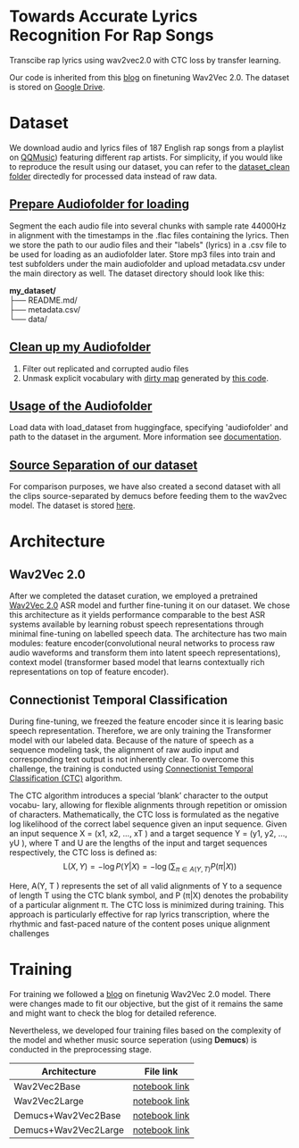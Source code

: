 # Towards Accurate Lyrics Recognition For Rap Songs
Transcibe rap lyrics using wav2vec2.0 with CTC loss by transfer learning.

Our code is inherited from this [blog](https://huggingface.co/blog/fine-tune-wav2vec2-english) on finetuning Wav2Vec 2.0. The dataset is stored on [Google Drive](https://drive.google.com/drive/folders/1xfjYZQpOdcx-zJK19zY5sznBDyHHSMZE).

# Dataset
We download audio and lyrics files of 187 English rap songs from a playlist on [QQMusic](https://c6.y.qq.com/base/fcgi-bin/u?__=AdOgRqZ)) featuring different rap artists. For simplicity, if you would like to reproduce the result using our dataset, you can refer to the [dataset_clean folder](https://drive.google.com/drive/folders/1Cf6u-PFFzx5sveSPOBrhMYASKRE8fIRu?usp=share_link) directedly for processed data instead of raw data.

## [Prepare Audiofolder for loading](https://github.com/xinyueli2896/raptranscription/blob/main/loader_prepare.ipynb)
Segment the each audio file into several chunks with sample rate 44000Hz in alignment with the timestamps in the .flac files containing the lyrics. Then we store the path to our audio files and their "labels" (lyrics) in a .csv file to be used for loading as an audiofolder later.
Store mp3 files into train and test subfolders under the main audiofolder and upload metadata.csv under the main directory as well.
The dataset directory should look like this:

**my_dataset/**<br>
├── README.md/<br>
├── metadata.csv/<br>
└── data/

## [Clean up my Audiofolder](https://github.com/xinyueli2896/raptranscription/blob/main/loader_clean.ipynb)
1. Filter out replicated and corrupted audio files
2. Unmask explicit vocabulary with [dirty map](https://github.com/xinyueli2896/RapRec/blob/main/unmask.json) generated by [this code](https://github.com/xinyueli2896/RapRec/blob/main/dirty_map.py).

## [Usage of the Audiofolder](https://github.com/xinyueli2896/raptranscription/blob/main/dataloader.ipynb)
Load data with load_dataset from huggingface, specifying 'audiofolder' and path to the dataset in the argument. More information see [documentation](https://huggingface.co/docs/datasets/audio_dataset#audiofolder).

## [Source Separation of our dataset](https://github.com/xinyueli2896/RapRec/blob/main/Hybrid_Demucs_Music_Source_Separation.ipynb)
For comparison purposes, we have also created a second dataset with all the clips source-separated by demucs before feeding them to the wav2vec model. The dataset is stored [here](https://drive.google.com/drive/folders/1tTI-i4O_8wctOIBUfM8za8Ec-R5eZ2Vz?usp=share_link).

# Architecture
## Wav2Vec 2.0 
After we completed the dataset curation, we employed a pretrained [Wav2Vec 2.0](https://arxiv.org/abs/2006.11477) ASR model and further fine-tuning it on our dataset. We chose this architecture as it yields performance comparable to the best ASR systems available by learning robust speech representations through minimal fine-tuning on labelled speech data. The architecture has two main modules: feature encoder(convolutional neural networks to process raw audio waveforms and transform them into latent speech representations), context model (transformer based model that learns contextually rich representations on top of feature encoder).

## Connectionist Temporal Classification
During fine-tuning, we freezed the feature encoder since it is learing basic speech representation. Therefore, we are only training the Transformer model with our labeled data. Because of the nature of speech as a sequence modeling task, the alignment of raw audio input and corresponding text output is not inherently clear. To overcome this challenge, the training is conducted using [Connectionist Temporal Classification (CTC)](https://distill.pub/2017/ctc/) algorithm.

The CTC algorithm introduces a special ’blank’ character to the output vocabu-
lary, allowing for flexible alignments through repetition or omission of characters. Mathematically,
the CTC loss is formulated as the negative log likelihood of the correct label sequence given an input sequence. Given an input sequence X = (x1, x2, ..., xT ) and a target sequence Y = (y1, y2, ..., yU ), where T and U are the lengths of the input and target sequences respectively, the CTC loss is defined as:
$$\text{L}(X, Y) = -\log P(Y|X) = -\log \left( \sum_{\pi \in A(Y, T)} P(\pi|X) \right)$$

Here, A(Y, T ) represents the set of all valid alignments of Y to a sequence of length T using the
CTC blank symbol, and P (π|X) denotes the probability of a particular alignment π. The CTC loss is
minimized during training. This approach is particularly effective for rap lyrics transcription, where the rhythmic and fast-paced nature of the content poses unique alignment challenges

# Training 
For training we followed a [blog](https://huggingface.co/blog/fine-tune-wav2vec2-english) on finetunig Wav2Vec 2.0 model. There were changes made to fit our objective, but the gist of it remains the same and might want to check the blog for detailed reference.

Nevertheless, we developed four training files based on the complexity of the model and whether music source seperation (using **Demucs**) is conducted in the preprocessing stage.

| Architecture    | File link       |
|-----------------|-----------------|
| Wav2Vec2Base    | [notebook link](https://github.com/xinyueli2896/RapRec/blob/main/main.ipynb)    |
| Wav2Vec2Large    | [notebook link](https://github.com/xinyueli2896/RapRec/blob/main/main_Wav2VecLarge.ipynb )  |
| Demucs+Wav2Vec2Base   | [notebook link](https://github.com/xinyueli2896/RapRec/blob/main/main_Demucs%2BWav2Vec2Base.ipynb)  |
|Demucs+Wav2Vec2Large|   [notebook link](https://github.com/xinyueli2896/RapRec/blob/main/main_Demucs%2BWav2Vec2Large.ipynb)                  |



